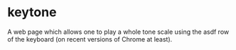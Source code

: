 keytone
=======

A web page which allows one to play a whole tone scale using the asdf row of the keyboard (on recent versions of Chrome at least).
